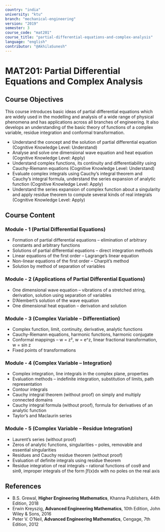 ```yaml
---
country: "india"
university: "ktu"
branch: "mechanical-engineering"
version: "2019"
semester: 3
course_code: "mat201"
course_title: "partial-differential-equations-and-complex-analysis"
language: "english"
contributor: "@AkhilaSunesh"
---
```

# MAT201: Partial Differential Equations and Complex Analysis

## Course Objectives

This course introduces basic ideas of partial differential equations which are widely used in the modelling and analysis of a wide range of physical phenomena and has applications across all branches of engineering. It also develops an understanding of the basic theory of functions of a complex variable, residue integration and conformal transformation.

* Understand the concept and the solution of partial differential equation (Cognitive Knowledge Level: Understand)  
* Analyse and solve one dimensional wave equation and heat equation (Cognitive Knowledge Level: Apply)  
* Understand complex functions, its continuity and differentiability using Cauchy-Riemann equations (Cognitive Knowledge Level: Understand)  
* Evaluate complex integrals using Cauchy’s integral theorem and Cauchy’s integral formula, understand the series expansion of analytic function (Cognitive Knowledge Level: Apply)  
* Understand the series expansion of complex function about a singularity and apply residue theorem to compute several kinds of real integrals (Cognitive Knowledge Level: Apply)  

## Course Content

### Module - 1 (Partial Differential Equations)
* Formation of partial differential equations – elimination of arbitrary constants and arbitrary functions  
* Solutions of partial differential equations – direct integration methods  
* Linear equations of the first order – Lagrange’s linear equation  
* Non-linear equations of the first order – Charpit’s method  
* Solution by method of separation of variables  

### Module - 2 (Applications of Partial Differential Equations)
* One dimensional wave equation – vibrations of a stretched string, derivation, solution using separation of variables  
* D’Alembert’s solution of the wave equation  
* One dimensional heat equation – derivation and solution  

### Module - 3 (Complex Variable – Differentiation)
* Complex function, limit, continuity, derivative, analytic functions  
* Cauchy-Riemann equations, harmonic functions, harmonic conjugate  
* Conformal mappings – w = z², w = e^z, linear fractional transformation, w = sin z  
* Fixed points of transformations  

### Module - 4 (Complex Variable – Integration)
* Complex integration, line integrals in the complex plane, properties  
* Evaluation methods – indefinite integration, substitution of limits, path representation  
* Contour integrals  
* Cauchy integral theorem (without proof) on simply and multiply connected domains  
* Cauchy integral formula (without proof), formula for derivatives of an analytic function  
* Taylor’s and Maclaurin series  

### Module - 5 (Complex Variable – Residue Integration)
* Laurent’s series (without proof)  
* Zeros of analytic functions, singularities – poles, removable and essential singularities  
* Residues and Cauchy residue theorem (without proof)  
* Evaluation of definite integrals using residue theorem  
* Residue integration of real integrals – rational functions of cosθ and sinθ, improper integrals of the form ∫f(x)dx with no poles on the real axis  

## References

* B.S. Grewal, **Higher Engineering Mathematics**, Khanna Publishers, 44th Edition, 2018  
* Erwin Kreyszig, **Advanced Engineering Mathematics**, 10th Edition, John Wiley & Sons, 2016  
* Peter V. O’Neil, **Advanced Engineering Mathematics**, Cengage, 7th Edition, 2012  
